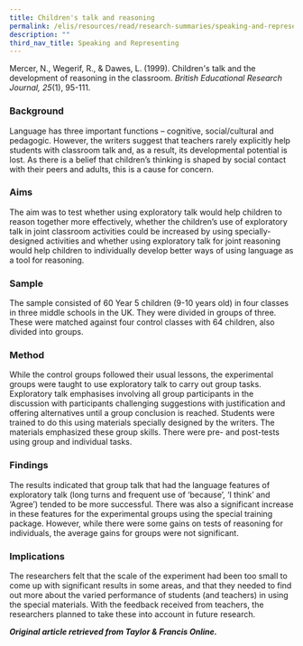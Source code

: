```yaml
---
title: Children's talk and reasoning
permalink: /elis/resources/read/research-summaries/speaking-and-representing/childrens-talk-and-reasoning/
description: ""
third_nav_title: Speaking and Representing
---
```

Mercer, N., Wegerif, R., & Dawes, L. (1999). Children's talk and the development of reasoning in the classroom. _British Educational Research Journal, 25_(1), 95-111.

### Background

Language has three important functions – cognitive, social/cultural and pedagogic. However, the writers suggest that teachers rarely explicitly help students with classroom talk and, as a result, its developmental potential is lost. As there is a belief that children’s thinking is shaped by social contact with their peers and adults, this is a cause for concern.

### Aims

The aim was to test whether using exploratory talk would help children to reason together more effectively, whether the children’s use of exploratory talk in joint classroom activities could be increased by using specially-designed activities and whether using exploratory talk for joint reasoning would help children to individually develop better ways of using language as a tool for reasoning.

### Sample

The sample consisted of 60 Year 5 children (9-10 years old) in four classes in three middle schools in the UK. They were divided in groups of three. These were matched against four control classes with 64 children, also divided into groups.

### Method

While the control groups followed their usual lessons, the experimental groups were taught to use exploratory talk to carry out group tasks. Exploratory talk emphasises involving all group participants in the discussion with participants challenging suggestions with justification and offering alternatives until a group conclusion is reached. Students were trained to do this using materials specially designed by the writers. The materials emphasized these group skills. There were pre- and post-tests using group and individual tasks.

### Findings

The results indicated that group talk that had the language features of exploratory talk (long turns and frequent use of ‘because’, ‘I think’ and ‘Agree’) tended to be more successful. There was also a significant increase in these features for the experimental groups using the special training package. However, while there were some gains on tests of reasoning for individuals, the average gains for groups were not significant.

### Implications

The researchers felt that the scale of the experiment had been too small to come up with significant results in some areas, and that they needed to find out more about the varied performance of students (and teachers) in using the special materials. With the feedback received from teachers, the researchers planned to take these into account in future research.

_**Original article retrieved from Taylor & Francis Online.**_  

